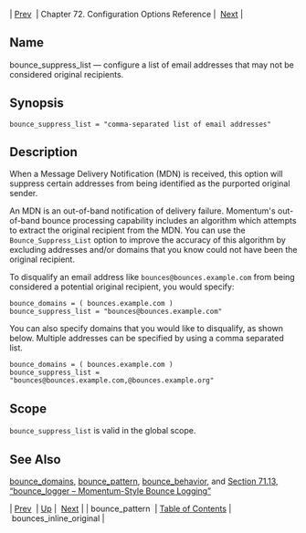 | [Prev](conf.ref.bounce_pattern)  | Chapter 72. Configuration Options Reference |  [Next](conf.ref.bounces_inline_original) |

<a name="conf.ref.bounce_suppress_list"></a>
## Name

bounce_suppress_list — configure a list of email addresses that may not be considered original recipients.

## Synopsis

`bounce_suppress_list = "comma-separated list of email addresses"`

<a name="idp23773152"></a>
## Description

When a Message Delivery Notification (MDN) is received, this option will suppress certain addresses from being identified as the purported original sender.

An MDN is an out-of-band notification of delivery failure. Momentum's out-of-band bounce processing capability includes an algorithm which attempts to extract the original recipient from the MDN. You can use the `Bounce_Suppress_List` option to improve the accuracy of this algorithm by excluding addresses and/or domains that you know could not have been the original recipient.

To disqualify an email address like `bounces@bounces.example.com` from being considered a potential original recipient, you would specify:

```
bounce_domains = ( bounces.example.com )
bounce_suppress_list = "bounces@bounces.example.com"
```

You can also specify domains that you would like to disqualify, as shown below. Multiple addresses can be specified by using a comma separated list.

```
bounce_domains = ( bounces.example.com )
bounce_suppress_list = "bounces@bounces.example.com,@bounces.example.org"
```
<a name="idp23779616"></a>
## Scope

`bounce_suppress_list` is valid in the global scope.

<a name="idp23781888"></a>
## See Also

[bounce_domains](conf.ref.bounce_domains "bounce_domains"), [bounce_pattern](conf.ref.bounce_pattern "bounce_pattern"), [bounce_behavior](conf.ref.bounce_behavior "bounce_behavior"), and [Section 71.13, “bounce_logger – Momentum-Style Bounce Logging”](modules.bounce_logger "71.13. bounce_logger – Momentum-Style Bounce Logging")

| [Prev](conf.ref.bounce_pattern)  | [Up](config.options.ref) |  [Next](conf.ref.bounces_inline_original) |
| bounce_pattern  | [Table of Contents](index) |  bounces_inline_original |

